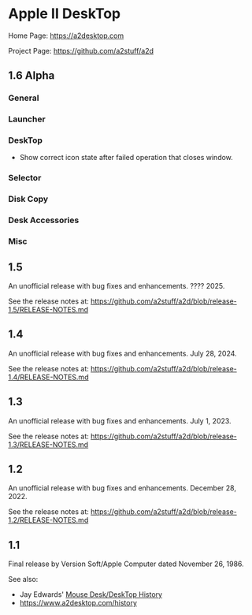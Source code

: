 # Apple II DeskTop

Home Page: https://a2desktop.com

Project Page: https://github.com/a2stuff/a2d

## 1.6 Alpha

### General


### Launcher


### DeskTop

* Show correct icon state after failed operation that closes window.

### Selector


### Disk Copy


### Desk Accessories


### Misc


## 1.5

An unofficial release with bug fixes and enhancements. ???? 2025.

See the release notes at:
https://github.com/a2stuff/a2d/blob/release-1.5/RELEASE-NOTES.md

## 1.4

An unofficial release with bug fixes and enhancements. July 28, 2024.

See the release notes at:
https://github.com/a2stuff/a2d/blob/release-1.4/RELEASE-NOTES.md

## 1.3

An unofficial release with bug fixes and enhancements. July 1, 2023.

See the release notes at:
https://github.com/a2stuff/a2d/blob/release-1.3/RELEASE-NOTES.md

## 1.2

An unofficial release with bug fixes and enhancements. December 28, 2022.

See the release notes at:
https://github.com/a2stuff/a2d/blob/release-1.2/RELEASE-NOTES.md

## 1.1

Final release by Version Soft/Apple Computer dated November 26, 1986.

See also:

* Jay Edwards' [Mouse Desk/DeskTop History](https://mirrors.apple2.org.za/ground.icaen.uiowa.edu/MiscInfo/Misc/mousedesk.info)
* https://www.a2desktop.com/history
